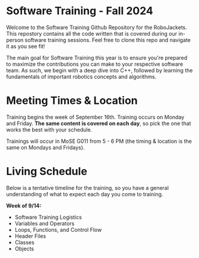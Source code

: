 # Software Training - Fall 2024

Welcome to the Software Training Github Repository for the RoboJackets. This repostory contains all the code written that is covered during our in-person software training sessions. Feel free to clone this repo and navigate it as you see fit!

The main goal for Software Training this year is to ensure you're prepared to maximize the contributions you can make to your respective software team. As such, we begin with a deep dive into C++, followed by learning the fundamentals of important robotics concepts and algorithms.


# Meeting Times & Location

Training begins the week of September 16th. Training occurs on Monday and Friday. **The same content is covered on each day**, so pick the one that works the best with your schedule. 

Trainings will occur in MoSE G011 from 5 - 6 PM (the timing & location is the same on Mondays and Fridays). 

# Living Schedule

Below is a tentative timeline for the training, so you have a general understanding of what to expect each day you come to training. 

**Week of 9/14:**
 - Software Training Logistics
 - Variables and Operators
 - Loops, Functions, and Control Flow
 - Header Files
 - Classes
 - Objects
